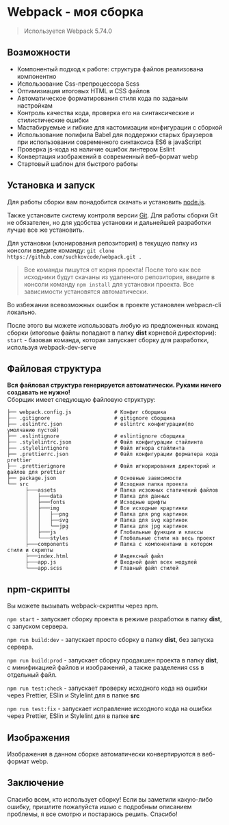 # Webpack - моя сборка

> Используется Webpack 5.74.0

## Возможности

-  Компонентый подход к работе: структура файлов реализована компонентно
-  Использование Css-препроцессора Sсss
-  Оптимизиация итоговых HTML и CSS файлов
-  Автоматическое форматирования стиля кода по заданым настройкам
-  Контроль качества кода, проверка его на синтаксические и стилистические ошибки
-  Мастабируемые и гибкие для кастомизации конфигурации с сборкой
-  Использование полифила Babel для поддержки старых браузеров при использовании современного синтаксиса ES6 в javaScript
-  Проверка js-кода на наличие ошибок линтером Eslint
-  Конвертация изображений в современный веб-формат webp
-  Стартовый шаблон для быстрого работы

## Установка и запуск

Для работы сборки вам понадобится скачать и установить [node.js](https://nodejs.org).

Также установите систему контроля версии [Git](https://git-scm.com/downloads). Для работы сборки Git не обязателен, но для удобства установки и дальнейшей разработки лучше все же установить.

Для установки (клонирования репозитория) в текущую папку из консоли введите команду: `git clone https://github.com/suchkovcode/webpack.git .`

> Все команды пишутся от корня проекта!
> После того как все исходники будут скачаны из удаленного репозитория, введите в консоли команду `npm install` для установки проекта. Все зависимости установятся автоматически.

Во избежании всевозможных ошибок в проекте установлен webpaсл-cli локально.

После этого вы можете использовать любую из предложенных команд сборки (итоговые файлы попадают в папку **dist** корневой директории): <br>
`start` - базовая команда, которая запускает сборку для разработки, используя webpack-dev-serve  

## Файловая структура

**Вся файловая структура генерируется автоматически. Руками ничего создавать не нужно!**  
Сборщик имеет следующую файловую структуру:

```
├── webpack.config.js              # Конфиг сборщика
├── .gitignore                     # gitignore сборщика
├── .eslintrc.json                 # eslintrc конфигурации(по умолчанию пустой)
├── .eslintignore                  # eslintignore сборщика
├── .stylelintrc.json              # Файл конфигурации стайлинта
├── .stylelintignore               # Файл игнора стайлинта
├── .prettierrc.json               # Файл конфигурации форматера кода prettier
├── .prettierignore                # Файл игнорирования директорий и файлов для prettier
├── package.json                   # Основные зависимости
└── src                            # Исходная папка проекта
      ├───assets                   # Папка исзожных статичекий файлов
      │   ├───data                 # Папка для данных
      │   ├───fonts                # Исходные шрифты
      │   ├───img                  # Все исходные крартинки
      │   │   ├──png               # Папка для png картинок
      │   │   ├──svg               # Папка для svg картинок
      │   │   └──jpg               # Папка для jpg картинок
      │   ├───js                   # Глобальные функции и классы
      │   └───styles               # Глобальные стили на весь проект
      ├───components               # Папка с компонентами в котором стили и скрипты
      ├───index.html               # Индексный файл
      ├───app.js                   # Входной файл всех модулей
      └───app.scss                 # Главный файл стилей
```

## npm-скрипты

Вы можете вызывать webpack-скрипты через npm.

`npm start` - запускает сборку проекта в режиме разработки в папку **dist**, с запуском сервера.

`npm run build:dev` - запускает просто сборку в папку **dist**, без запуска сервера.

`npm run build:prod` - запускает сборку продакшен проекта в папку **dist**, с минификацией файлов и изображений, а также разделения css в отдельный файл.

`npm run test:check` - запускает проверку исходного кода на ошибки через Prettier, ESlin и Stylelint для в папке **src**

`npm run test:fix` - запускает исправление исходного кода на ошибки через Prettier, ESlin и Stylelint для в папке **src**


## Изображения

Изображения в данном сборке автоматически конвертируются в веб-формат webp.


## Заключение

Спасибо всем, кто использует сборку! Если вы заметили какую-либо ошибку, пришлите пожалуйста ишью с подробным описанием проблемы, я все смотрю и постараюсь решить. Спасибо!
